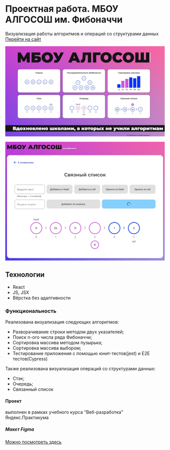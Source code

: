 # Проектная работа. МБОУ АЛГОСОШ им. Фибоначчи
Визуализация работы алгоритмов и операций со структурами данных [Перейти на сайт](https://r2u1s.github.io/algososh/) 

![Скрин главной страницы](README_static/screen0.png)

![Скрин страницы связного списка](README_static/screen1.png)

## Технологии
* React
* JS, JSX
* Вёрстка без адаптивности
### Функциональность
Реализована визуализация следующих алгоритмов:
* Разворачивание строки методом двух указателей;
* Поиск n-ого числа ряда Фибоначчи;
* Сортировка массива методом пузырька;
* Сортировка массива выбором;
* Тестирование приложения с помощью юнит-тестов(jest) и E2E тестов(Cypress)

Также реализована визуализация операций со структурами данных:
* Стэк;
* Очередь;
* Связанный список
#### Проект
выполнен в рамках учебного курса "Веб-разработка" Яндекс.Практикума
##### Макет Figma
[Можно посмотреть здесь](https://www.figma.com/file/RIkypcTQN5d37g7RRTFid0/Algososh_external_link?node-id=0%3A1)